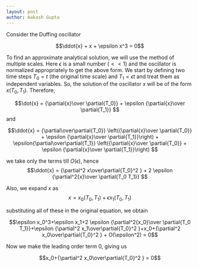 ```yaml
---
layout: post
author: Aakash Gupta
---
```

Consider the Duffing oscillator

$$\ddot{x} + x + \epsilon x^3 = 0$$

To find an approximate analytical solution, we will use the method of multiple scales.
Here $\epsilon$ is a small number $(<<1)$ and the oscillator is normalized appropriately to get the above form.
We start by defining two time steps $T_0 = t$ (the original time scale) and $T_1 = \epsilon t$ and treat them as independent variables.
So, the solution of the oscillator $x$ will be of the form $x(T_0, T_1)$. 
Therefore, 

$$\dot{x} = {\partial{x}\over \partial{T_0}} + \epsilon {\partial{x}\over \partial{T_1}} $$
and 

$$\ddot{x} = {\partial\over\partial{T_0}} \left({\partial{x}\over \partial{T_0}} + \epsilon {\partial{x}\over \partial{T_1}}\right) + \epsilon{\partial\over\partial{T_1}} \left({\partial{x}\over \partial{T_0}} + \epsilon {\partial{x}\over \partial{T_1}}\right) $$

we take only the terms till $O(\epsilon)$, hence
$$\ddot{x} = {\partial^2 x\over\partial{T_0}^2 } + 2 \epsilon {\partial^2{x}\over \partial{T_0 T_1}} $$

Also, we expand $x$ as 
$$x = x_0\left(T_0, T_1\right) + \epsilon x_1\left( T_0, T_1\right) $$

substituting all of these in the original equation, we obtain

$$\epsilon  x_0^3+\epsilon  x_1+2 \epsilon  {\partial^2{x_0}\over \partial{T_0 T_1}}+\epsilon  {\partial^2 x_1\over\partial{T_0}^2 }+x_0+{\partial^2 x_0\over\partial{T_0}^2 } + O(\epsilon^2) = 0$$

Now we make the leading order term $0$, giving us

$$x_0+{\partial^2 x_0\over\partial{T_0}^2 } = 0$$

